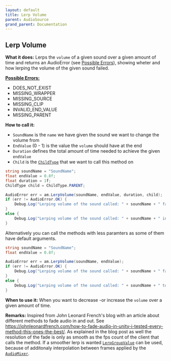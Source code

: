 ```yaml
---
layout: default
title: Lerp Volume
parent: AudioSource
grand_parent: Documentation
---
```


## Lerp Volume
**What it does:**
Lerps the ```volume``` of a given sound over a given amount of time and returns an AudioError (see [Possible Errors](https://mathewhdyt.github.io/Unity-Audio-Manager/docs/documentation/index/#possible-errors)), showing wheter and how lerping the volume of the given sound failed.

[**Possible Errors:**](https://mathewhdyt.github.io/Unity-Audio-Manager/docs/documentation/index/#possible-errors)
- DOES_NOT_EXIST
- MISSING_WRAPPER
- MISSING_SOURCE
- MISSING_CLIP
- INVALID_END_VALUE
- MISSING_PARENT

**How to call it:**
- ```SoundName``` is the ```name``` we have given the sound we want to change the volume from
- ```EndValue``` (0 - 1) is the value the ```volume``` should have at the end
- ```Duration``` defines the total amount of time needed to achieve the given ```endValue```
- ```Child``` is the [```ChildType```](https://mathewhdyt.github.io/Unity-Audio-Manager/docs/documentation/index/#possible-children) that we want to call this method on

```csharp
string soundName = "SoundName";
float endValue = 0.8f;
float duration = 1f;
ChildType child = ChildType.PARENT;

AudioError err = am.LerpVolume(soundName, endValue, duration, child);
if (err != AudioError.OK) {
    Debug.Log("Lerping volume of the sound called: " + soundName + " failed with error id: " + err);
}
else {
    Debug.Log("Lerping volume of the sound called: " + soundName + " in the time: " + duration.ToString("0.00") + " seconds with the endValue: " + endValue.ToString("0.00") + " succesfull");
}
```

Alternatively you can call the methods with less paramters as some of them have default arguments.

```csharp
string soundName = "SoundName";
float endValue = 0.8f;

AudioError err = am.LerpVolume(soundName, endValue);
if (err != AudioError.OK) {
    Debug.Log("Lerping volume of the sound called: " + soundName + " failed with error id: " + err);
}
else {
    Debug.Log("Lerping volume of the sound called: " + soundName + " to the endValue: " + endValue.ToString("0.00") + " succesfull");
}
```

**When to use it:**
When you want to decrease -or increase the ```volume``` over a given amount of time.

**Remarks:**
Inspired from John Leonard French's blog with an article about different methods to fade audio in and out.
See https://johnleonardfrench.com/how-to-fade-audio-in-unity-i-tested-every-method-this-ones-the-best/.
As explained in the blog post as well the resolution of the fade is only as smooth as the fps count of the client that calls the method.
If a smoother lerp is wanted [```LerpGroupValue```](https://mathewhdyt.github.io/Unity-Audio-Manager/docs/documentation/audiomixer/lerp_group_value/) can be used,
because of additonaly interpolation between frames applied by the [```AudioMixer```](https://docs.unity3d.com/ScriptReference/Audio.AudioMixer.html).
